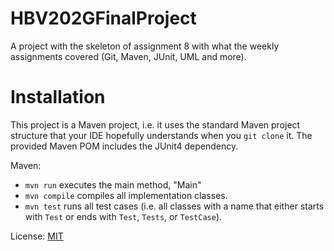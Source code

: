 # HBV202GFinalProject
A project with the skeleton of assignment 8  with what the weekly assignments covered (Git, Maven, JUnit, UML and more).

# Installation
This project is a Maven project, i.e. it uses the standard Maven project structure that your IDE hopefully understands when you `git clone` it. The provided Maven POM includes the JUnit4 dependency.



Maven:
- `mvn run` executes the main method, "Main"
- `mvn compile` compiles all implementation classes.
- `mvn test` runs all test cases (i.e. all classes with a name that either starts with `Test` or ends with `Test`, `Tests`, or `TestCase`).



License: [MIT](http://www.opensource.org/licenses/mit-license.php)
